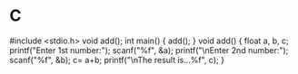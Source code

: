 # C
#include <stdio.h>
void add();
int main()
{
   add();
}
void add()
{
   float a, b, c;
   printf("Enter 1st number:");
   scanf("%f", &a);
   printf("\nEnter 2nd number:");
   scanf("%f", &b);
   c= a+b;
   printf("\nThe result is...%f", c);
}
